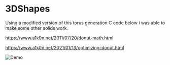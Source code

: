 # 3DShapes
Using a modified version of this torus generation C code below i was able to make some other solids work.


https://www.a1k0n.net/2011/07/20/donut-math.html

https://www.a1k0n.net/2021/01/13/optimizing-donut.html


![Demo](Demo.gif)
